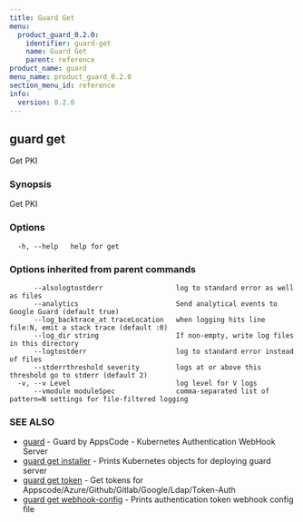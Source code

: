 ```yaml
---
title: Guard Get
menu:
  product_guard_0.2.0:
    identifier: guard-get
    name: Guard Get
    parent: reference
product_name: guard
menu_name: product_guard_0.2.0
section_menu_id: reference
info:
  version: 0.2.0
---
```


## guard get

Get PKI

### Synopsis

Get PKI

### Options

```
  -h, --help   help for get
```

### Options inherited from parent commands

```
      --alsologtostderr                  log to standard error as well as files
      --analytics                        Send analytical events to Google Guard (default true)
      --log_backtrace_at traceLocation   when logging hits line file:N, emit a stack trace (default :0)
      --log_dir string                   If non-empty, write log files in this directory
      --logtostderr                      log to standard error instead of files
      --stderrthreshold severity         logs at or above this threshold go to stderr (default 2)
  -v, --v Level                          log level for V logs
      --vmodule moduleSpec               comma-separated list of pattern=N settings for file-filtered logging
```

### SEE ALSO

* [guard](/products/guard/0.2.0/reference/guard)	 - Guard by AppsCode - Kubernetes Authentication WebHook Server
* [guard get installer](/products/guard/0.2.0/reference/guard_get_installer)	 - Prints Kubernetes objects for deploying guard server
* [guard get token](/products/guard/0.2.0/reference/guard_get_token)	 - Get tokens for Appscode/Azure/Github/Gitlab/Google/Ldap/Token-Auth
* [guard get webhook-config](/products/guard/0.2.0/reference/guard_get_webhook-config)	 - Prints authentication token webhook config file

